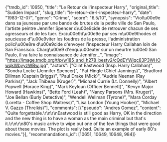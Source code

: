 {"tmdb_id": 10650, "title": "Le Retour de l'inspecteur Harry", "original_title": "Sudden Impact", "slug_title": "le-retour-de-l-inspecteur-harry", "date": "1983-12-07", "genre": "Crime", "score": "6.5/10", "synopsis": "Viol\u00e9e dans sa jeunesse par une bande de brutes de la petite ville de San Paulo, l'artiste peintre Jennifer Spencer d\u00e9cide de retrouver chacun de ses agresseurs et de les tuer. Exc\u00e9d\u00e9e par ses m\u00e9thodes et soucieuse d'\u00e9viter les foudres de la presse, l'administration polici\u00e8re d\u00e9cide d'envoyer l'inspecteur Harry Callahan loin de San Fransisco. Charg\u00e9 d'enqu\u00eater sur un meurtre \u00e0 San Paulo, il va faire la connaissance de Jennifer...", "image": "https://image.tmdb.org/t/p/w185_and_h278_bestv2/cQdEYWIqc83P3WHOwqkWbyyzWBw.jpg", "actors": ["Clint Eastwood (Insp. Harry Callahan)", "Sondra Locke (Jennifer Spencer)", "Pat Hingle (Chief Jannings)", "Bradford Dillman (Captain Briggs)", "Paul Drake (Mick)", "Audrie Neenan (Ray Parkins)", "Jack Thibeau (Kruger)", "Michael Currie (Lt. Donnelly)", "Albert Popwell (Horace King)", "Mark Keyloun (Officer Bennett)", "Kevyn Major Howard (Hawkins)", "Bette Ford (Leah)", "Nancy Parsons (Mrs. Kruger)", "Joe Bellan (Burly Detective)", "Wendell Wellman (Tyrone)", "Mara Corday (Loretta - Coffee Shop Waitress)", "Lisa London (Young Hooker)", "Michael V. Gazzo (Threlkis)"], "comments": [{"pseudo": "Andres Gomez", "content": "Quite forgettable.\r\n\r\nEastwood is still good as Harry, OK in the direction and the new thing is to have a woman as the main criminal but that's it.\r\n\r\n80's music arrive to wipe out one of the few things that were good about these movies. The plot is really bad. Quite an example of early 80's movies."}], "recommandations_id": [10651, 10649, 10648, 984]}